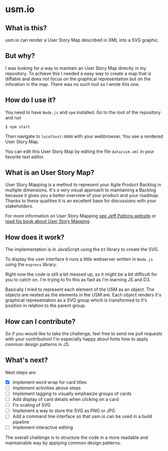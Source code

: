 # usm.io

## What is this?

usm.io can render a User Story Map described in XML into a SVG graphic.

## But why?

I was looking for a way to maintain an User Story Map directly in my repository. To achieve this I needed a easy way to create a map that is diffable and does not focus on the graphical representation but on the inforation in the map. There was no such tool so I wrote this one.

## How do I use it?

You need to have `Node.js` and `npm` installed. Go to the root of the repository and run

`$ npm start`

Then navigate to `localhost:8080` with your webbrowser. You see a rendered User Story Map.

You can edit this User Story Map by editing the file `data/usm.xml` in your favorite text editor.

## What is an User Story Map?

User Story Mapping is a method to represent your Agile Product Backlog in multiple dimensions. It's a very visual approach to maintaining a Backlog because it gives you a better overview of your product and your roadmap. Thanks to these qualities it is an excellent base for discussions with your stakeholders.

For more information on User Story Mapping [see Jeff Pattons website](https://jpattonassociates.com/user-story-mapping/) or [read his book about User Story Mapping](https://jpattonassociates.com/jeff-pattons-book-released-user-story-mapping/).

## How does it work?

The implementation is in JavaScript using the `D3` library to create the SVG.

To display the user interface it runs a little webserver written in `Node.js` using the `express` library.

Right now the code is still a bit messed up, so it might be a bit difficult for you to catch on. I'm trying to fix this as fast as I'm learning JS and D3.

Basically I tried to represent each element of the USM as an object. The objects are nested as the elements in the USM are. Each object renders it's graphical representation as a SVG group which is transformed to it's position in relation to the parent group.

## How can I contribute?

So if you would like to take the challenge, feel free to send me pull requests with your contribution! I'm especially happy about hints how to apply common design patterns in JS.

## What's next?

Next steps are:

- [x] Implement word wrap for card titles
- [ ] Implement activities above steps
- [ ] Implement tagging to visually emphasize groups of cards
- [ ] Add display of card details when clicking on a card
- [ ] Fix scaling of SVG
- [ ] Implement a way to store the SVG as PNG or JPG
- [ ] Add a command line interface so that usm.io can be used in a build pipeline
- [ ] Implement interactive editing

The overall challenge is to structure the code in a more readable and maintainable way by applying common design patterns.
